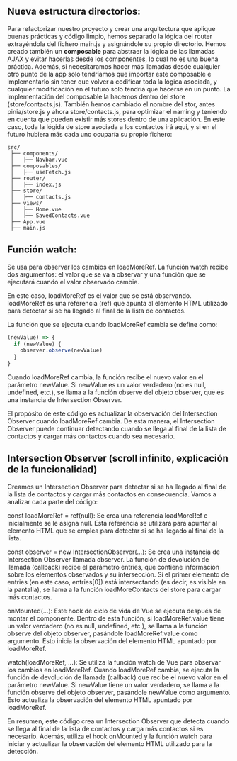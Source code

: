 ## Nueva estructura directorios:

Para refactorizar nuestro proyecto y crear una arquitectura que aplique buenas prácticas y código limpio, hemos separado la lógica del router extrayéndola del fichero main.js y asignándole su propio directorio. Hemos creado también un **composable** para abstraer la lógica de las llamadas AJAX y evitar hacerlas desde los componentes, lo cual no es una buena práctica. Además, si necesitaramos hacer más llamadas desde cualquier otro punto de la app solo tendríamos que importar este composable e implementarlo sin tener que volver a codificar toda la lógica asociada, y cualquier modificación en el futuro solo tendría que hacerse en un punto. La implementación del composable la hacemos dentro del store (store/contacts.js). También hemos cambiado el nombre del stor, antes pinia/store.js y ahora store/contacts.js, para optimizar el naming y teniendo en cuenta que pueden existir más stores dentro de una aplicación. En este caso, toda la lógida de store asociada a los contactos irá aquí, y si en el futuro hubiera más cada uno ocuparía su propio fichero:

```
src/
 ├── components/
 │   ├── Navbar.vue
 ├── composables/
 │   ├── useFetch.js
 ├── router/
 │   ├── index.js
 ├── store/
 │   ├── contacts.js
 ├── views/
 │   ├── Home.vue
 │   ├── SavedContacts.vue
 ├── App.vue
 ├── main.js
```

## Función watch:
 Se usa para observar los cambios en loadMoreRef. 
 La función watch recibe dos argumentos: el valor que se va a observar y una función que se ejecutará cuando el valor observado cambie.

En este caso, loadMoreRef es el valor que se está observando. loadMoreRef es una referencia (ref) que apunta al elemento HTML utilizado para detectar si se ha llegado al final de la lista de contactos.

La función que se ejecuta cuando loadMoreRef cambia se define como:

```javascript
(newValue) => {
  if (newValue) {
    observer.observe(newValue)
  }
}
````

Cuando loadMoreRef cambia, la función recibe el nuevo valor en el parámetro newValue. Si newValue es un valor verdadero (no es null, undefined, etc.), se llama a la función observe del objeto observer, que es una instancia de Intersection Observer.

El propósito de este código es actualizar la observación del Intersection Observer cuando loadMoreRef cambia. De esta manera, el Intersection Observer puede continuar detectando cuando se llega al final de la lista de contactos y cargar más contactos cuando sea necesario.



##  Intersection Observer (scroll infinito, explicación de la funcionalidad)
Creamos un Intersection Observer para detectar si se ha llegado al final de la lista de contactos y cargar más contactos en consecuencia. Vamos a analizar cada parte del código:

const loadMoreRef = ref(null): Se crea una referencia loadMoreRef e inicialmente se le asigna null. Esta referencia se utilizará para apuntar al elemento HTML que se emplea para detectar si se ha llegado al final de la lista.

const observer = new IntersectionObserver(...): Se crea una instancia de Intersection Observer llamada observer. La función de devolución de llamada (callback) recibe el parámetro entries, que contiene información sobre los elementos observados y su intersección. Si el primer elemento de entries (en este caso, entries[0]) está intersectando (es decir, es visible en la pantalla), se llama a la función loadMoreContacts del store para cargar más contactos.

onMounted(...): Este hook de ciclo de vida de Vue se ejecuta después de montar el componente. Dentro de esta función, si loadMoreRef.value tiene un valor verdadero (no es null, undefined, etc.), se llama a la función observe del objeto observer, pasándole loadMoreRef.value como argumento. Esto inicia la observación del elemento HTML apuntado por loadMoreRef.

watch(loadMoreRef, ...): Se utiliza la función watch de Vue para observar los cambios en loadMoreRef. Cuando loadMoreRef cambia, se ejecuta la función de devolución de llamada (callback) que recibe el nuevo valor en el parámetro newValue. Si newValue tiene un valor verdadero, se llama a la función observe del objeto observer, pasándole newValue como argumento. Esto actualiza la observación del elemento HTML apuntado por loadMoreRef.

En resumen, este código crea un Intersection Observer que detecta cuando se llega al final de la lista de contactos y carga más contactos si es necesario. Además, utiliza el hook onMounted y la función watch para iniciar y actualizar la observación del elemento HTML utilizado para la detección.


